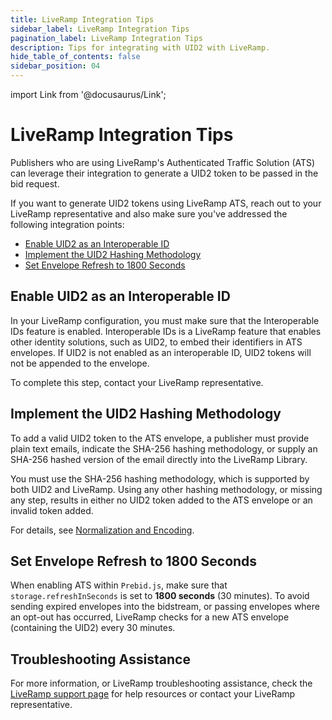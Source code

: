 ```yaml
---
title: LiveRamp Integration Tips
sidebar_label: LiveRamp Integration Tips
pagination_label: LiveRamp Integration Tips
description: Tips for integrating with UID2 with LiveRamp. 
hide_table_of_contents: false
sidebar_position: 04
---
```


import Link from '@docusaurus/Link';

# LiveRamp Integration Tips

Publishers who are using LiveRamp's Authenticated Traffic Solution (ATS) can leverage their integration to generate a UID2 token to be passed in the bid request.

If you want to generate UID2 tokens using LiveRamp ATS, reach out to your LiveRamp representative and also make sure you've addressed the following integration points: 

- [Enable UID2 as an Interoperable ID](#enable-uid2-as-an-interoperable-id)
- [Implement the UID2 Hashing Methodology](#implement-the-uid2-hashing-methodology)
- [Set Envelope Refresh to 1800 Seconds](#set-envelope-refresh-to-1800-seconds)

## Enable UID2 as an Interoperable ID

In your LiveRamp configuration, you must make sure that the Interoperable IDs feature is enabled. Interoperable IDs is a LiveRamp feature that enables other identity solutions, such as UID2, to embed their identifiers in ATS envelopes. If UID2 is not enabled as an interoperable ID, UID2 tokens will not be appended to the envelope.

To complete this step, contact your LiveRamp representative.

## Implement the UID2 Hashing Methodology

To add a valid UID2 token to the ATS envelope, a publisher must provide plain text emails, indicate the <Link href="../ref-info/glossary-uid#gl-sha-256">SHA-256</Link> hashing methodology, or supply an SHA-256 hashed version of the email directly into the LiveRamp Library.

You must use the SHA-256 hashing methodology, which is supported by both UID2 and LiveRamp. Using any other hashing methodology, or missing any step, results in either no UID2 token added to the ATS envelope or an invalid token added.

For details, see [Normalization and Encoding](../getting-started/gs-normalization-encoding.md).

## Set Envelope Refresh to 1800 Seconds

When enabling ATS within `Prebid.js`, make sure that `storage.refreshInSeconds` is set to **1800 seconds** (30 minutes). To avoid sending expired envelopes into the bidstream, or passing envelopes where an opt-out has occurred, LiveRamp checks for a new ATS envelope (containing the UID2) every 30 minutes.

## Troubleshooting Assistance

For more information, or LiveRamp troubleshooting assistance, check the [LiveRamp support page](https://docs.liveramp.com/connect/en/support.html) for help resources or contact your LiveRamp representative.
